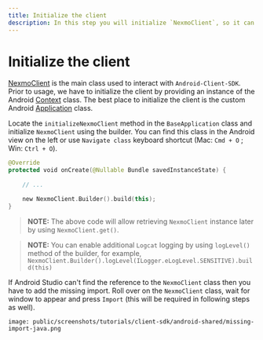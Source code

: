 ```yaml
---
title: Initialize the client
description: In this step you will initialize `NexmoClient`, so it can be used within the application.
---
```


# Initialize the client

[NexmoClient](https://developer.nexmo.com/sdk/stitch/android/com/nexmo/client/NexmoClient.html) is the main class used to interact with `Android-Client-SDK`. Prior to usage, we have to initialize the client by providing an instance of the Android [Context](https://developer.android.com/reference/android/content/Context) class. The best place to initialize the client is the custom Android [Application](https://developer.android.com/reference/android/app/Application) class.

Locate the `initializeNexmoClient` method in the `BaseApplication` class and initialize `NexmoClient` using the builder. You can find this class in the Android view on the left or use `Navigate class` keyboard shortcut (Mac: `Cmd + O` ; Win: `Ctrl + O`).

```kotlin
@Override
protected void onCreate(@Nullable Bundle savedInstanceState) {
    
    // ...

    new NexmoClient.Builder().build(this);
}
```

> **NOTE:** The above code will allow retrieving `NexmoClient` instance later by using `NexmoClient.get()`.

> **NOTE:** You can enable additional `Logcat` logging by using `logLevel()` method of the builder, for example, `NexmoClient.Builder().logLevel(ILogger.eLogLevel.SENSITIVE).build(this)`

If Android Studio can't find the reference to the `NexmoClient` class then you have to add the missing import. Roll over on the `NexmoClient` class, wait for window to appear and press `Import` (this will be required in following steps as well).

```screenshot
image: public/screenshots/tutorials/client-sdk/android-shared/missing-import-java.png
```
